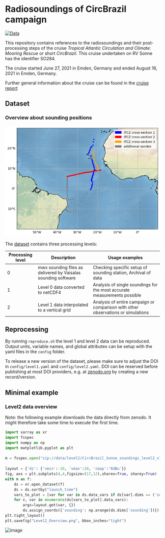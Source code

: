 # Radiosoundings of CircBrazil campaign
[![Data](https://img.shields.io/badge/Data-10.5281%2Fzenodo.7051674-green)](https://doi.org/10.5281/zenodo.7051674)

This repository contains references to the radiosoundings and their post-processing steps of the cruise
*Tropical Atlantic Circulation and Climate: Mooring Rescue* or short *CircBrazil*. This cruise undertaken on RV Sonne has the identifier SO284.

The cruise started June 27, 2021 in Emden, Germany and ended August 16, 2021 in Emden, Germany.

Further general information about the cruise can be found in the [cruise report](https://doi.org/10.48433/cr_so284)

## Dataset

### Overview about sounding positions
![image](examples/sounding_launch_positions.png)

The [dataset](https://doi.org/110.5281/zenodo.7051674) contains three processing levels:

|Processing level | Description | Usage examples |
| --- | --- | --- |
| 0 | mwx sounding files as delivered by Vaisalas sounding software | Checking specific setup of sounding station, Archival of data |
| 1 | Level 0 data converted to netCDF4 | Analysis of single soundings for the most accurate measurements possible |
| 2 | Level 1 data interpolated to a vertical grid | Analysis of entire campaign or comparison with other observations or simulations |

## Reprocessing
By running `reproduce.sh` the level 1 and level 2 data can be reproduced. Output units, variable names, and global attributes
can be setup with the yaml files in the `config` folder.

To release a new version of the dataset, please make sure to adjust the DOI in `config/level1.yaml` and `config/level2.yaml`.
DOI can be reserved before publishing at most DOI providers, e.g. at [zenodo.org](https://help.zenodo.org/) by creating a new record/version.

## Minimal example
### Level2 data overview

Note: the following example downloads the data directly from zenodo. It might therefore take some time to execute the first time.

```python
import xarray as xr
import fsspec
import numpy as np
import matplotlib.pyplot as plt

m = fsspec.open("zip://data/level2/CircBrazil_Sonne_soundings_level2_v1.0.0.nc::simplecache::https://zenodo.org/api/files/48e1380e-eb65-47fe-8642-c38430495efd/data.zip")

layout = {'dz': {'vmin':-10, 'vmax':10, 'cmap':'RdBu'}}
fig, axs = plt.subplots(4,4,figsize=(17,12),sharex=True, sharey=True)
with m as f:
    ds = xr.open_dataset(f)
    ds = ds.sortby("launch_time")
    vars_to_plot = [var for var in ds.data_vars if ds[var].dims == ('sounding', 'alt')]
    for v, var in enumerate(ds[vars_to_plot].data_vars):
        args=layout.get(var, {})
        ds.assign_coords({'sounding': np.arange(ds.dims['sounding'])})[var].plot(x='sounding', **args, ax=axs.flatten()[v])
plt.tight_layout()
plt.savefig("Level2_Overview.png", bbox_inches="tight")
```
![image](https://user-images.githubusercontent.com/43613877/189406161-46c0549e-5415-44c1-8dd2-e1db229a7543.png)

